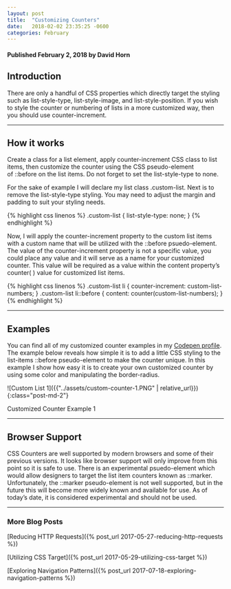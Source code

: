```yaml
---
layout: post
title:  "Customizing Counters"
date:   2018-02-02 23:35:25 -0600
categories: February
---
```



#### Published February 2, 2018 by David Horn

## Introduction
There are only a handful of CSS properties which directly target the styling such as list-style-type, list-style-image, and list-style-position. If you wish to style the counter or numbering of lists in a more customized way, then you should use counter-increment.

****

## How it works
Create a class for a list element, apply counter-increment CSS class to list items, then customize the counter using the CSS pseudo-element of ::before on the list items. Do not forget to set the list-style-type to none.

For the sake of example I will declare my list class .custom-list. Next is to remove the list-style-type styling. You may need to adjust the margin and padding to suit your styling needs.

{% highlight css linenos %}
  .custom-list {
   list-style-type: none;
  }
{% endhighlight %}

Now, I will apply the counter-increment property to the custom list items with a custom name that will be utilized with the ::before psuedo-element. The value of the counter-increment property is not a specific value, you could place any value and it will serve as a name for your customized counter. This value will be required as a value within the content property’s counter( ) value for customized list items. 

{% highlight css linenos %}
 .custom-list li {
   counter-increment: custom-list-numbers;
}
.custom-list li::before {
   content: counter(custom-list-numbers);
}
{% endhighlight %}

****

## Examples
You can find all of my customized counter examples in my [Codepen profile](https://s.codepen.io/davidh6164/debug/RxVrKR/LDkmdVQKgZWA). The example below reveals how simple it is to add a little CSS styling to the list-items ::before pseudo-element to make the counter unique. In this example I show how easy it is to create your own customized counter by using some color and manipulating the border-radius.


![Custom List 1]({{"../assets/custom-counter-1.PNG" | relative_url}}){:class="post-md-2"}
<div class="text-center blog-caption">
Customized Counter Example 1
</div>


****

## Browser Support
CSS Counters are well supported by modern browsers and some of their previous versions. It looks like browser support will only improve from this point so it is safe to use. There is an experimental psuedo-element which would allow designers to target the list item counters known as ::marker. Unfortunately, the ::marker pseudo-element is not well supported, but in the future this will become more widely known and available for use. As of today’s date, it is considered experimental and should not be used.

****

### More Blog Posts
[Reducing HTTP Requests]({% post_url 2017-05-27-reducing-http-requests %})

[Utilizing CSS Target]({% post_url 2017-05-29-utilizing-css-target %})

[Exploring Navigation Patterns]({% post_url 2017-07-18-exploring-navigation-patterns %})



